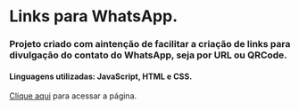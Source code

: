 # Links para WhatsApp.

### Projeto criado com aintenção de facilitar a criação de links para divulgação do contato do WhatsApp, seja por URL ou QRCode.

#### Linguagens utilizadas: JavaScript, HTML e CSS.

<a href="https://antoniodaivan.github.io/Gerador-de-link-WhatsApp/" target="_blank">Clique aqui</a> para acessar a página.
